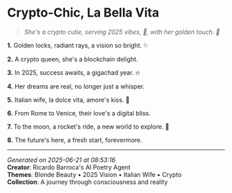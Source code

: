# Crypto-Chic, La Bella Vita

> *She's a crypto cutie, serving 2025 vibes, 💸, with her golden touch. 👸*

**1.** Golden locks, radiant rays, a vision so bright. ✨


**2.** A crypto queen, she's a blockchain delight.


**3.** In 2025, success awaits, a gigachad year. 🔥


**4.** Her dreams are real, no longer just a whisper.


**5.** Italian wife, la dolce vita, amore's kiss. 💝


**6.** From Rome to Venice, their love's a digital bliss.


**7.** To the moon, a rocket's ride, a new world to explore. 🚀


**8.** The future's here, a fresh start, forevermore.



---

*Generated on 2025-06-21 at 08:53:16*  
**Creator**: Ricardo Barroca's AI Poetry Agent  
**Themes**: Blonde Beauty • 2025 Vision • Italian Wife • Crypto  
**Collection**: A journey through consciousness and reality